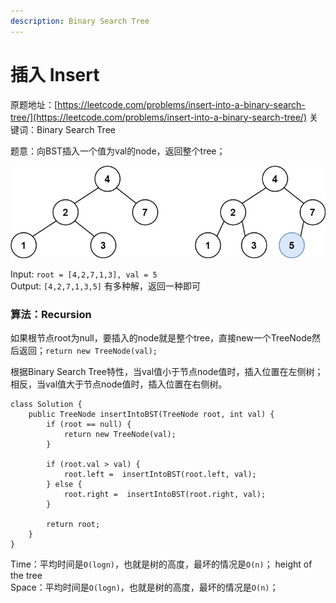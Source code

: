 ```yaml
---
description: Binary Search Tree
---
```


# 插入 Insert

原题地址：[https://leetcode.com/problems/insert-into-a-binary-search-tree/](https://leetcode.com/problems/insert-into-a-binary-search-tree/) 关键词：Binary Search Tree

题意：向BST插入一个值为val的node，返回整个tree；

![](../../.gitbook/assets/insertbst-1-.jpg)

Input: `root = [4,2,7,1,3], val = 5`   
Output: `[4,2,7,1,3,5]` 有多种解，返回一种即可



### 算法：Recursion

如果根节点root为null，要插入的node就是整个tree，直接new一个TreeNode然后返回；`return new TreeNode(val);`

根据Binary Search Tree特性，当val值小于节点node值时，插入位置在左侧树；相反，当val值大于节点node值时，插入位置在右侧树。

```text
class Solution {
    public TreeNode insertIntoBST(TreeNode root, int val) {
        if (root == null) {
            return new TreeNode(val);
        }
        
        if (root.val > val) {
            root.left =  insertIntoBST(root.left, val);
        } else {
            root.right =  insertIntoBST(root.right, val);
        }
        
        return root;
    }
}
```

Time：平均时间是`O(logn)`，也就是树的高度，最坏的情况是`O(n)`； height of the tree  
Space：平均时间是`O(logn)`，也就是树的高度，最坏的情况是`O(n)`；


